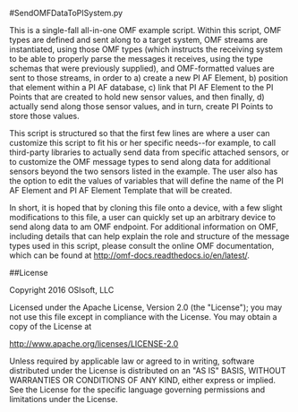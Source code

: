 #SendOMFDataToPISystem.py

This is a single-fall all-in-one OMF example script.  Within this script, OMF types are defined and sent along to a target system, OMF streams are instantiated, using those OMF types (which instructs the receiving system to be able to properly parse the messages it receives, using the type schemas that were previously supplied), and OMF-formatted values are sent to those streams, in order to a) create a new PI AF Element, b) position that element within a PI AF database, c) link that PI AF Element to the PI Points that are created to hold new sensor values, and then finally, d) actually send along those sensor values, and in turn, create PI Points to store those values.  

This script is structured so that the first few lines are where a user can customize this script to fit his or her specific needs--for example, to call third-party libraries to actually send data from specific attached sensors, or to customize the OMF message types to send along data for additional sensors beyond the two sensors listed in the example.  The user also has the option to edit the values of variables that will define the name of the PI AF Element and PI AF Element Template that will be created.  

In short, it is hoped that by cloning this file onto a device, with a few slight modifications to this file, a user can quickly set up an arbitrary device to send along data to am OMF endpoint.  For additional information on OMF, including details that can help explain the role and structure of the message types used in this script, please consult the online OMF documentation, which can be found at http://omf-docs.readthedocs.io/en/latest/.

##License

Copyright 2016 OSIsoft, LLC

Licensed under the Apache License, Version 2.0 (the "License"); you may not use this file except in compliance with the License. You may obtain a copy of the License at

http://www.apache.org/licenses/LICENSE-2.0

Unless required by applicable law or agreed to in writing, software distributed under the License is distributed on an "AS IS" BASIS, WITHOUT WARRANTIES OR CONDITIONS OF ANY KIND, either express or implied. See the License for the specific language governing permissions and limitations under the License.

